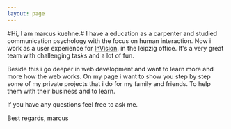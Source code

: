 ```yaml
---
layout: page
---
```


#Hi, I am marcus kuehne.#
I have a education as a carpenter and studied communication psychology with the focus on human interaction.
Now i work as a user experience for [InVision][invision]. in the leipzig office. It's a very great team 
with challenging tasks and a lot of fun.

Beside this i go deeper in web development and want to learn more and more how the web works. 
On my page i want to show you step by step some of my private projects that i do for my family and friends. To help them 
with their business and to learn.

If you have any questions feel free to ask me.

Best regards, marcus

[invision]: https://www.invision.de/ 'InVision AG website'
